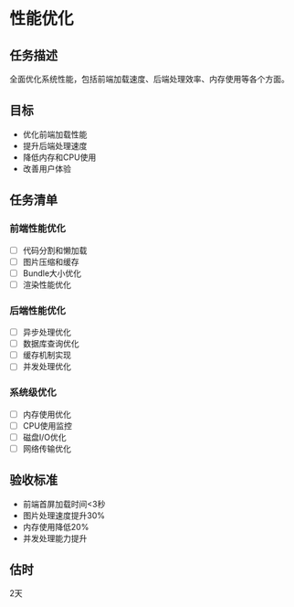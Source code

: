 # 性能优化

## 任务描述
全面优化系统性能，包括前端加载速度、后端处理效率、内存使用等各个方面。

## 目标
- 优化前端加载性能
- 提升后端处理速度
- 降低内存和CPU使用
- 改善用户体验

## 任务清单
### 前端性能优化
- [ ] 代码分割和懒加载
- [ ] 图片压缩和缓存
- [ ] Bundle大小优化
- [ ] 渲染性能优化

### 后端性能优化
- [ ] 异步处理优化
- [ ] 数据库查询优化
- [ ] 缓存机制实现
- [ ] 并发处理优化

### 系统级优化
- [ ] 内存使用优化
- [ ] CPU使用监控
- [ ] 磁盘I/O优化
- [ ] 网络传输优化

## 验收标准
- 前端首屏加载时间<3秒
- 图片处理速度提升30%
- 内存使用降低20%
- 并发处理能力提升

## 估时
2天 